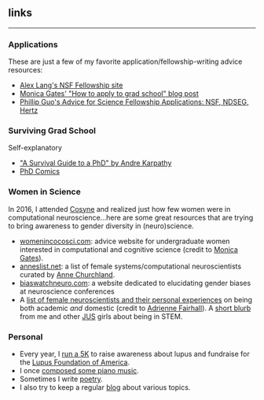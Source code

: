 ## links
***
### Applications
These are just a few of my favorite application/fellowship-writing advice resources:
* [Alex Lang's NSF Fellowship site](http://www.alexhunterlang.com/nsf-fellowship)
* [Monica Gates' "How to apply to grad school" blog post](https://monicagatesblog.wordpress.com/2016/03/14/the-phd-application-post/)
* [Phillip Guo's Advice for Science Fellowship Applications: NSF, NDSEG, Hertz](http://www.pgbovine.net/fellowship-tips.htm)

### Surviving Grad School
Self-explanatory
* ["A Survival Guide to a PhD" by Andre Karpathy](https://karpathy.github.io/2016/09/07/phd/)
* [PhD Comics](http://phdcomics.com/)

### Women in Science
In 2016, I attended [Cosyne](cosyne.org) and realized just how few women were in computational neuroscience...here are some great resources that are trying to bring awareness to gender diversity in (neuro)science.
* [womenincocosci.com](http://womenincocosci.com/): advice website for undergraduate women interested in computational and cognitive science (credit to [Monica Gates](http://monicagates.org/)).
* [anneslist.net](https://anneslist.net/): a list of female systems/computational neuroscientists curated by [Anne Churchland](http://churchlandlab.labsites.cshl.edu/).
* [biaswatchneuro.com](https://biaswatchneuro.com/): a website dedicated to elucidating gender biases at neuroscience conferences
* A [list of female neuroscientists and their personal experiences](https://fairhalllab.com/careers/how-does-she-do-it/) on being both academic _and_ domestic (credit to [Adrienne Fairhall](https://fairhalllab.com/)).
A [short blurb](https://www.janelia.org/you-janelia/students-and-postdocs/advice-girls-stem-our-janelia-undergraduate-scholars) from me and other [JUS](https://www.janelia.org/you-janelia/students-postdocs/undergraduate-scholars-program) girls about being in STEM.

### Personal
* Every year, I [run a 5K](https://www.lupus.org/action/walk-to-end-lupus-now) to raise awareness about lupus and fundraise for the [Lupus Foundation of America](https://lupus.org/).
* I once [composed some piano music](https://soundcloud.com/lucy_lai).
* Sometimes I write [poetry](https://subcorticalsongs.wordpress.com/).
* I also try to keep a regular [blog](https://lucyblogs.wordpress.com/) about various topics.
